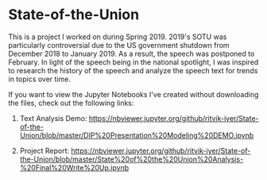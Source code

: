 # State-of-the-Union
This is a project I worked on during Spring 2019. 2019's SOTU was particularly controversial due to the US government shutdown from December 2018 to January 2019. As a result, the speech was postponed to February. In light of the speech being in the national spotlight, I was inspired to research the history of the speech and analyze the speech text for trends in topics over time.

If you want to view the Jupyter Notebooks I've created without downloading the files, check out the following links:

1) Text Analysis Demo: https://nbviewer.jupyter.org/github/ritvik-iyer/State-of-the-Union/blob/master/DIP%20Presentation%20Modeling%20DEMO.ipynb

2) Project Report: https://nbviewer.jupyter.org/github/ritvik-iyer/State-of-the-Union/blob/master/State%20of%20the%20Union%20Analysis-%20Final%20Write%20Up.ipynb
